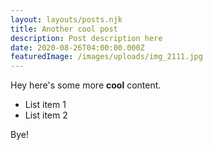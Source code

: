 ```yaml
---
layout: layouts/posts.njk
title: Another cool post
description: Post description here
date: 2020-08-26T04:00:00.000Z
featuredImage: /images/uploads/img_2111.jpg
---
```

Hey here's some more **cool** content.

* List item 1
* List item 2

Bye!
